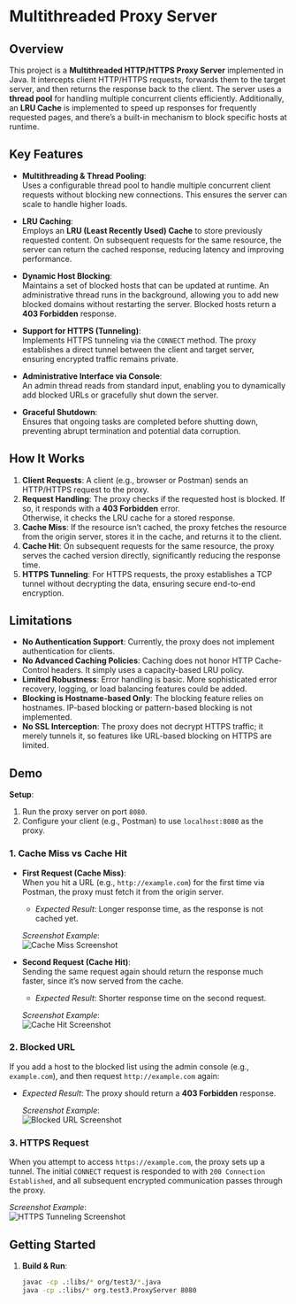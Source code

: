 # Multithreaded Proxy Server

## Overview

This project is a **Multithreaded HTTP/HTTPS Proxy Server** implemented in Java. It intercepts client HTTP/HTTPS requests, forwards them to the target server, and then returns the response back to the client. The server uses a **thread pool** for handling multiple concurrent clients efficiently. Additionally, an **LRU Cache** is implemented to speed up responses for frequently requested pages, and there’s a built-in mechanism to block specific hosts at runtime.

## Key Features

- **Multithreading & Thread Pooling**:  
  Uses a configurable thread pool to handle multiple concurrent client requests without blocking new connections. This ensures the server can scale to handle higher loads.

- **LRU Caching**:  
  Employs an **LRU (Least Recently Used) Cache** to store previously requested content. On subsequent requests for the same resource, the server can return the cached response, reducing latency and improving performance.

- **Dynamic Host Blocking**:  
  Maintains a set of blocked hosts that can be updated at runtime. An administrative thread runs in the background, allowing you to add new blocked domains without restarting the server. Blocked hosts return a **403 Forbidden** response.

- **Support for HTTPS (Tunneling)**:  
  Implements HTTPS tunneling via the `CONNECT` method. The proxy establishes a direct tunnel between the client and target server, ensuring encrypted traffic remains private.

- **Administrative Interface via Console**:  
  An admin thread reads from standard input, enabling you to dynamically add blocked URLs or gracefully shut down the server.

- **Graceful Shutdown**:  
  Ensures that ongoing tasks are completed before shutting down, preventing abrupt termination and potential data corruption.

## How It Works

1. **Client Requests**: A client (e.g., browser or Postman) sends an HTTP/HTTPS request to the proxy.
2. **Request Handling**: The proxy checks if the requested host is blocked. If so, it responds with a **403 Forbidden** error.  
   Otherwise, it checks the LRU cache for a stored response.
3. **Cache Miss**: If the resource isn’t cached, the proxy fetches the resource from the origin server, stores it in the cache, and returns it to the client.
4. **Cache Hit**: On subsequent requests for the same resource, the proxy serves the cached version directly, significantly reducing the response time.
5. **HTTPS Tunneling**: For HTTPS requests, the proxy establishes a TCP tunnel without decrypting the data, ensuring secure end-to-end encryption.

## Limitations

- **No Authentication Support**: Currently, the proxy does not implement authentication for clients.
- **No Advanced Caching Policies**: Caching does not honor HTTP Cache-Control headers. It simply uses a capacity-based LRU policy.
- **Limited Robustness**: Error handling is basic. More sophisticated error recovery, logging, or load balancing features could be added.
- **Blocking is Hostname-based Only**: The blocking feature relies on hostnames. IP-based blocking or pattern-based blocking is not implemented.
- **No SSL Interception**: The proxy does not decrypt HTTPS traffic; it merely tunnels it, so features like URL-based blocking on HTTPS are limited.

## Demo

**Setup**:  
1. Run the proxy server on port `8080`.
2. Configure your client (e.g., Postman) to use `localhost:8080` as the proxy.

### 1. Cache Miss vs Cache Hit

- **First Request (Cache Miss)**:  
  When you hit a URL (e.g., `http://example.com`) for the first time via Postman, the proxy must fetch it from the origin server.  
  - *Expected Result*: Longer response time, as the response is not cached yet.
  
  *Screenshot Example*:  
  ![Cache Miss Screenshot](./screenshots/cache_miss.png)

- **Second Request (Cache Hit)**:  
  Sending the same request again should return the response much faster, since it’s now served from the cache.  
  - *Expected Result*: Shorter response time on the second request.
  
  *Screenshot Example*:  
  ![Cache Hit Screenshot](./screenshots/cache_hit.png)

### 2. Blocked URL  
If you add a host to the blocked list using the admin console (e.g., `example.com`), and then request `http://example.com` again:

- *Expected Result*: The proxy should return a **403 Forbidden** response.

  *Screenshot Example*:  
  ![Blocked URL Screenshot](./screenshots/blocked_url.png)

### 3. HTTPS Request  
When you attempt to access `https://example.com`, the proxy sets up a tunnel. The initial `CONNECT` request is responded to with `200 Connection Established`, and all subsequent encrypted communication passes through the proxy.

  *Screenshot Example*:  
  ![HTTPS Tunneling Screenshot](./screenshots/https_tunneling.png)

## Getting Started

1. **Build & Run**:  
   ```bash
   javac -cp .:libs/* org/test3/*.java
   java -cp .:libs/* org.test3.ProxyServer 8080
